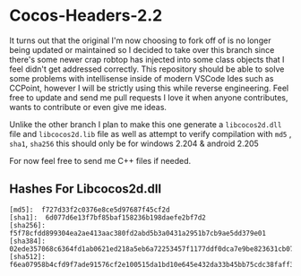 # Cocos-Headers-2.2
It turns out that the original I'm now choosing to fork off of is no longer being 
updated or maintained so I decided to take over this branch since there's some newer
crap robtop has injected into some class objects that I feel didn't get addressed 
correctly. This repository should be able to solve some problems with intellisense 
inside of modern VSCode Ides such as CCPoint, however I will be strictly using this 
while reverse engineering. Feel free to update and send me pull requests I love it 
when anyone contributes, wants to contribute or even give me ideas.

Unlike the other branch I plan to make this one generate a `libcocos2d.dll` file and `libcocos2d.lib` file 
as well as attempt to verify compilation with `md5` , `sha1`, `sha256`
this should only be for windows 2.204 & android 2.205

For now feel free to send me C++ files if needed. 

## Hashes For Libcocos2d.dll
```
[md5]:  f727d33f2c0376e8ce5d97687f45cf2d
[sha1]:  6d077d6e13f7bf85baf158236b198daefe2bf7d2
[sha256]:  f5f78cfdd899304ea2ae413aac380fd2abd5b3a0431a2951b7cb9ae5dd379e01
[sha384]:  02ede357068c6364fd1ab0621ed218a5eb6a72253457f1177ddf0dca7e9be823631cb07f28f6d02d0de6835b7c633f18
[sha512]:  f6ea07958b4cfd9f7ade91576cf2e100515da1bd10e645e432da33b45bb75cdc38faff3266d8db61b764bbce5b5c163252a1f22e97f09c57ae7caa2384d5fb05
```


